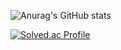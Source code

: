 ![Anurag's GitHub stats](https://github-readme-stats.vercel.app/api?doublejk96=anuraghazra&show_icons=true&theme=transparent)

[![Solved.ac Profile](http://mazassumnida.wtf/api/v2/generate_badge?boj=doublejk96)](https://solved.ac/doublejk96/)

